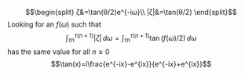 
$$\begin{split}
ζ&=\tan(θ/2)e^{-iω}\\
|ζ|&=\tan(θ/2)
\end{split}$$
Looking for an $f(ω)$ such that
$$\int_{τn}^{τ(n+1)}|ζ| \, dω=\int_{τn}^{τ(n+1)}\tan(f(ω)/2) \, dω$$
has the same value for all $n\ge0$
$$\tan(x)=i\frac{e^{-ix}-e^{ix}}{e^{-ix}+e^{ix}}$$